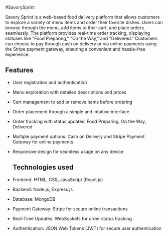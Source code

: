 #SavorySprint

Savory Sprint is a web-based food delivery platform that allows customers to explore a variety of menu items and order their favorite dishes. Users can browse through the menu, add items to their cart, and place orders seamlessly. The platform provides real-time order tracking, displaying statuses like "Food Preparing," "On the Way," and "Delivered." Customers can choose to pay through cash on delivery or via online payments using the Stripe payment gateway, ensuring a convenient and hassle-free experience.

## Features

- User registration and authentication
- Menu exploration with detailed descriptions and prices
- Cart management to add or remove items before ordering
- Order placement through a simple and intuitive interface
- Order tracking with status updates: Food Preparing, On the Way, Delivered
- Multiple payment options: Cash on Delivery and Stripe Payment Gateway for online payments
- Responsive design for seamless usage on any device

  ## Technologies used

- Frontend: HTML, CSS, JavaScript (React.js)
- Backend: Node.js, Express.js
- Database: MongoDB
- Payment Gateway: Stripe for secure online transactions
- Real-Time Updates: WebSockets for order status tracking
- Authentication: JSON Web Tokens (JWT) for secure user authentication





